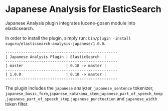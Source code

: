 Japanese Analysis for ElasticSearch
==================================

Japanese Analysis plugin integrates lucene-gosen module into elasticsearch.

In order to install the plugin, simply run: `bin/plugin -install suguru/elasticsearch-analysis-japanese/1.0.0`.

    --------------------------------------------------
    | Japanese Analysis Plugin | ElasticSearch  |
    --------------------------------------------------
    | master                   | 0.18 -> master |
    --------------------------------------------------
    | 1.0.0                    | 0.18 -> master |
    --------------------------------------------------

The plugin includes the `japanese` analyzer, `japanese_sentence` tokenizer, `japanese_basic_form`,`japanese_katakana_stem`,`japanese_part_of_speech_keep`,`japanese_part_of_speech_stop`,`japanese_punctuation` and `japanese_width` token filter.
